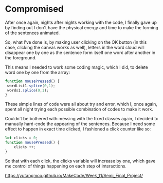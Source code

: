 # Compromised

After once again, nights after nights working with the code, I finally gave up by finding out I don't have the physical energy and time to make the forming of the sentences animated.

So, what I've done is, by making user clicking on the OK button (in this case, clicking the canvas works as well), letters in the word cloud will disappear one by one as the sentence form itself one word after another in the foreground. 

This means I needed to work some coding magic, which I did, to delete word one by one from the array:

```javascript
function mousePressed() {
 wordList1.splice(0,1);
 words1.splice(0,1);
}
```

These simple lines of code were all about try and error, which I, once again, spent all night trying each possible combination of codes to make it work.

Couldn't be bothered with messing with the fixed classes again, I decided to manually hard-code the appearing of the sentences. Because I need some effect to happen in exact time clicked, I fashioned a click counter like so:

```javascript
let clicks = 0;
function mousePressed() {
	clicks ++;
}
```

So that with each click, the clicks variable will increase by one, which gave me control of things happening on each step of interactions. 

https://yutangmoo.github.io/MakeCode/Week_11/Semi_Final_Project/


